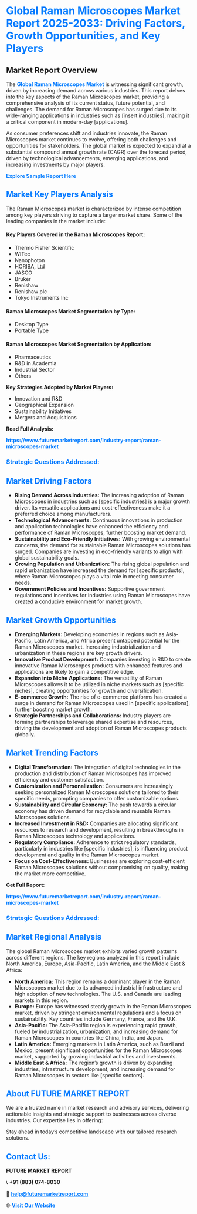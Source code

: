 <h1 style="color: #007BFF;">Global Raman Microscopes Market Report 2025-2033: Driving Factors, Growth Opportunities, and Key Players</h1>

<section id="overview">
<h2>Market Report Overview</h2>
<p>The <a href="https://www.futuremarketreport.com/industry-report/raman-microscopes-market" style="color: #007BFF; text-decoration: none;"><strong>Global Raman Microscopes Market</strong></a> is witnessing significant growth, driven by increasing demand across various industries. This report delves into the key aspects of the Raman Microscopes market, providing a comprehensive analysis of its current status, future potential, and challenges. The demand for Raman Microscopes has surged due to its wide-ranging applications in industries such as [insert industries], making it a critical component in modern-day [applications].</p>
<p>As consumer preferences shift and industries innovate, the Raman Microscopes market continues to evolve, offering both challenges and opportunities for stakeholders. The global market is expected to expand at a substantial compound annual growth rate (CAGR) over the forecast period, driven by technological advancements, emerging applications, and increasing investments by major players.</p>
</section>

<section id="overview">
<p><a href="https://www.futuremarketreport.com/request-sample/reportId=33109" style="color: #007BFF; text-decoration: none;"><strong>Explore Sample Report Here</strong></a></p>
</section>

<section id="key-players">
<h2 style="color: #007BFF;">Market Key Players Analysis</h2>
<p>The Raman Microscopes market is characterized by intense competition among key players striving to capture a larger market share. Some of the leading companies in the market include:</p>
<h4>Key Players Covered in the Raman Microscopes Report:</h4>
<ul><li>Thermo Fisher Scientific</li><li>WITec</li><li>Nanophoton</li><li>HORIBA, Ltd</li><li>JASCO</li><li>Bruker</li><li>Renishaw</li><li>Renishaw plc</li><li>Tokyo Instruments Inc</li></ul>
<h4>Raman Microscopes Market Segmentation by Type:</h4>
<ul><li>Desktop Type</li><li>Portable Type</li></ul>

<h4>Raman Microscopes Market Segmentation by Application:</h4>
<ul><li>Pharmaceutics</li><li>R&amp;D in Academia</li><li>Industrial Sector</li><li>Others</li></ul>
<p><strong>Key Strategies Adopted by Market Players:</strong></p>
<ul>
<li>Innovation and R&D</li>
<li>Geographical Expansion</li>
<li>Sustainability Initiatives</li>
<li>Mergers and Acquisitions</li>
</ul>
</section>

<section>
<p><strong>Read Full Analysis: </strong></p><a href="https://www.futuremarketreport.com/industry-report/raman-microscopes-market" style="color: #007BFF; text-decoration: none;"><strong>https://www.futuremarketreport.com/industry-report/raman-microscopes-market</strong></a>
<h3 style="color: #007BFF;">Strategic Questions Addressed:</h3>
</section>

<section id="driving-factors">
<h2 style="color: #007BFF;">Market Driving Factors</h2>
<ul>
<li><strong>Rising Demand Across Industries:</strong> The increasing adoption of Raman Microscopes in industries such as [specific industries] is a major growth driver. Its versatile applications and cost-effectiveness make it a preferred choice among manufacturers.</li>
<li><strong>Technological Advancements:</strong> Continuous innovations in production and application technologies have enhanced the efficiency and performance of Raman Microscopes, further boosting market demand.</li>
<li><strong>Sustainability and Eco-Friendly Initiatives:</strong> With growing environmental concerns, the demand for sustainable Raman Microscopes solutions has surged. Companies are investing in eco-friendly variants to align with global sustainability goals.</li>
<li><strong>Growing Population and Urbanization:</strong> The rising global population and rapid urbanization have increased the demand for [specific products], where Raman Microscopes plays a vital role in meeting consumer needs.</li>
<li><strong>Government Policies and Incentives:</strong> Supportive government regulations and incentives for industries using Raman Microscopes have created a conducive environment for market growth.</li>
</ul>
</section>

<section id="growth-opportunities">
<h2 style="color: #007BFF;">Market Growth Opportunities</h2>
<ul>
<li><strong>Emerging Markets:</strong> Developing economies in regions such as Asia-Pacific, Latin America, and Africa present untapped potential for the Raman Microscopes market. Increasing industrialization and urbanization in these regions are key growth drivers.</li>
<li><strong>Innovative Product Development:</strong> Companies investing in R&D to create innovative Raman Microscopes products with enhanced features and applications are likely to gain a competitive edge.</li>
<li><strong>Expansion into Niche Applications:</strong> The versatility of Raman Microscopes allows it to be utilized in niche markets such as [specific niches], creating opportunities for growth and diversification.</li>
<li><strong>E-commerce Growth:</strong> The rise of e-commerce platforms has created a surge in demand for Raman Microscopes used in [specific applications], further boosting market growth.</li>
<li><strong>Strategic Partnerships and Collaborations:</strong> Industry players are forming partnerships to leverage shared expertise and resources, driving the development and adoption of Raman Microscopes products globally.</li>
</ul>
</section>

<section id="trending-factors">
<h2 style="color: #007BFF;">Market Trending Factors</h2>
<ul>
<li><strong>Digital Transformation:</strong> The integration of digital technologies in the production and distribution of Raman Microscopes has improved efficiency and customer satisfaction.</li>
<li><strong>Customization and Personalization:</strong> Consumers are increasingly seeking personalized Raman Microscopes solutions tailored to their specific needs, prompting companies to offer customizable options.</li>
<li><strong>Sustainability and Circular Economy:</strong> The push towards a circular economy has driven demand for recyclable and reusable Raman Microscopes solutions.</li>
<li><strong>Increased Investment in R&D:</strong> Companies are allocating significant resources to research and development, resulting in breakthroughs in Raman Microscopes technology and applications.</li>
<li><strong>Regulatory Compliance:</strong> Adherence to strict regulatory standards, particularly in industries like [specific industries], is influencing product development and quality in the Raman Microscopes market.</li>
<li><strong>Focus on Cost-Effectiveness:</strong> Businesses are exploring cost-efficient Raman Microscopes solutions without compromising on quality, making the market more competitive.</li>
</ul>
</section>

<section>
<p><strong>Get Full Report: </strong></p><a href="https://www.futuremarketreport.com/industry-report/raman-microscopes-market" style="color: #007BFF; text-decoration: none;"><strong>https://www.futuremarketreport.com/industry-report/raman-microscopes-market</strong></a>
<h3 style="color: #007BFF;">Strategic Questions Addressed:</h3>
</section>


<section id="regional-analysis">
<h2 style="color: #007BFF;">Market Regional Analysis</h2>
<p>The global Raman Microscopes market exhibits varied growth patterns across different regions. The key regions analyzed in this report include North America, Europe, Asia-Pacific, Latin America, and the Middle East & Africa:</p>
<ul>
<li><strong>North America:</strong> This region remains a dominant player in the Raman Microscopes market due to its advanced industrial infrastructure and high adoption of new technologies. The U.S. and Canada are leading markets in this region.</li>
<li><strong>Europe:</strong> Europe has witnessed steady growth in the Raman Microscopes market, driven by stringent environmental regulations and a focus on sustainability. Key countries include Germany, France, and the U.K.</li>
<li><strong>Asia-Pacific:</strong> The Asia-Pacific region is experiencing rapid growth, fueled by industrialization, urbanization, and increasing demand for Raman Microscopes in countries like China, India, and Japan.</li>
<li><strong>Latin America:</strong> Emerging markets in Latin America, such as Brazil and Mexico, present significant opportunities for the Raman Microscopes market, supported by growing industrial activities and investments.</li>
<li><strong>Middle East & Africa:</strong> The region’s growth is driven by expanding industries, infrastructure development, and increasing demand for Raman Microscopes in sectors like [specific sectors].</li>
</ul>
</section>

<footer>
<h2 style="color: #007BFF;">About FUTURE MARKET REPORT</h2>
<p>We are a trusted name in market research and advisory services, delivering actionable insights and strategic support to businesses across diverse industries. Our expertise lies in offering:</p>

<p>Stay ahead in today’s competitive landscape with our tailored research solutions.</p>

<h2 style="color: #007BFF;">Contact Us:</h2>
<p><strong>FUTURE MARKET REPORT</strong></p>
<p>📞 <strong>+91 (883) 074-8030</strong></p>
<p>📧 <strong><a href="mailto:help@futuremarketreport.com" style="color: #007BFF;">help@futuremarketreport.com</a></strong></p>
<p>🌐 <strong><a href="https://www.futuremarketreport.com/" style="color: #007BFF;">Visit Our Website</a></strong></p>
</footer>